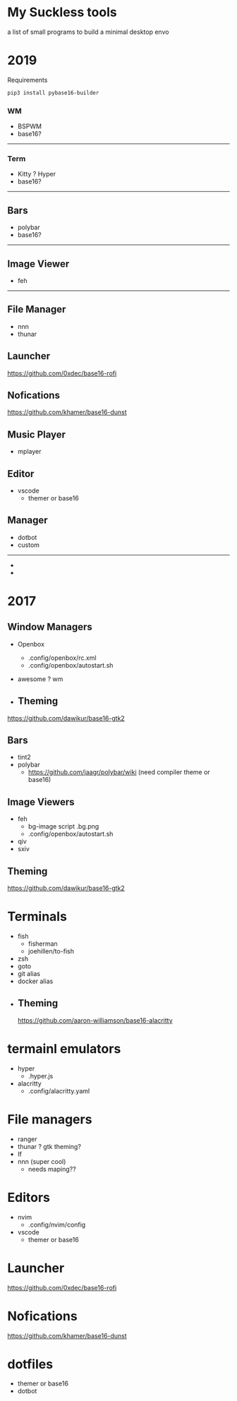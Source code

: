 # My Suckless tools
a list of small programs to build a minimal desktop envo

# 2019

Requirements

```bash
pip3 install pybase16-builder
```

### WM
- BSPWM
- base16?
---
### Term
- Kitty ? Hyper
- base16?
---
## Bars
- polybar
- base16?
---
## Image Viewer
- feh
---
## File Manager
- nnn
- thunar
## Launcher
https://github.com/0xdec/base16-rofi

## Nofications
https://github.com/khamer/base16-dunst

## Music Player
- mplayer

## Editor
- vscode
  - themer or base16
## Manager
- dotbot
- custom
---
-
-
# 2017


## Window Managers
- Openbox
  - .config/openbox/rc.xml
  - .config/openbox/autostart.sh
- awesome ? wm

-  ## Theming
  https://github.com/dawikur/base16-gtk2

## Bars
- tint2
- polybar
  - https://github.com/jaagr/polybar/wiki (need compiler theme or base16)

## Image Viewers
- feh
  - bg-image script .bg.png
  - .config/openbox/autostart.sh
- qiv
- sxiv

## Theming
https://github.com/dawikur/base16-gtk2

# Terminals
- fish
  - fisherman
  - joehillen/to-fish
- zsh
 - goto
 - git alias
 - docker alias
- ## Theming
     https://github.com/aaron-williamson/base16-alacritty

# termainl emulators
- hyper
  - .hyper.js
- alacritty
  - .config/alacritty.yaml

# File managers
- ranger
- thunar ? gtk theming?
- lf
- nnn (super cool)
  - needs maping??

# Editors
- nvim
  - .config/nvim/config
- vscode
  - themer or base16

# Launcher
https://github.com/0xdec/base16-rofi

# Nofications
https://github.com/khamer/base16-dunst

# dotfiles
- themer or base16
- dotbot

